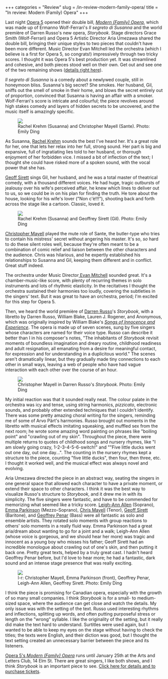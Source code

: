 +++
categories = "Review"
slug = /in-review-modern-family-opera/
title = "In review: Modern (Family) Opera"
+++

<p>
	Last night <a href="http://www.operafive.com/season-tickets/" target="_blank">Opera 5</a> opened their double bill, <a href="http://www.operafive.com/season-tickets/" target="_blank"><em>Modern (Family) Opera</em></a>, which was made up of Ermanno Wolf-Ferrari's <em>Il segreto di Susanna </em>and the world première of Darren Russo's new opera, <em>Storybook</em>. Stage directors Grace Smith (Wolf-Ferrari) and Opera 5 Artistic Director Aria Umezawa shared the double bill, bringing their unique styles to two pieces that couldn't have been more different. Music Director Evan Mitchell led the orchestra (which I believe is a first for Opera 5, so congrats!) impressively through two tricky scores. I thought it was Opera 5's best production yet. It was streamlined and cohesive, and both pieces stood well on their own. Get out and see one of the two remaining shows (<a href="http://www.operafive.com/season-tickets/" target="_blank">details right here</a>).
</p>
<p>
	<em>Il segreto di Susanna</em> is a comedy about a newlywed couple, still in honeymoon bliss. Susanna's big secret? She smokes. Her husband, Gil, sniffs out the smell of smoke in their home, and blows the secret entirely out of proportion, convinced that Susanna is having an affair with a smoker. Wolf-Ferrari's score is intricate and colourful; the piece revolves around high stakes comedy and layers of hidden secrets to be uncovered, and the music itself is amazingly specific.
</p>
<figure data-type="image"><a href="/webhook-uploads/1428805769057/Jan-2015-0805.jpg"><img data-resize-src="http://lh3.googleusercontent.com/x7eydqybHmgylok9F7-ZDj2AvMV3wlrev5_whb_0uUK1iGrnIjYmVL11uO7OXpmZoA047Xd-tu6iJQzKfSFalZaGvG0gtA" src="http://lh3.googleusercontent.com/x7eydqybHmgylok9F7-ZDj2AvMV3wlrev5_whb_0uUK1iGrnIjYmVL11uO7OXpmZoA047Xd-tu6iJQzKfSFalZaGvG0gtA=s1200"></a><figcaption>Rachel Krehm (Susanna) and Christopher Mayell (Sante). Photo: Emily Ding</figcaption></figure>
<p>
	As Susanna, <a href="http://www.rachelkrehm.com/" target="_blank">Rachel Krehm</a> sounds the best I've heard her. It's a great role for her, one that lets her relax into her full, strong sound. Her part is big and expansive, full of ingratiating lies told to her husband, or thorough enjoyment of her forbidden vice. I missed a bit of inflection of the text; I thought she could have risked more of a spoken sound, with the vocal power that she has.
</p>
<p>
	<a href="http://www.geoffreysirett.com/" target="_blank">Geoff Sirett</a> sings Gil, her husband, and he was a total master of theatrical comedy, with a thousand different voices. He had huge, tragic outbursts of jealousy over his wife's perceived affair, he knew which lines to deliver out to us, so we could be in on his plan for finding the truth. He tore about the house, looking for his wife's lover ("Non c'è!!!"), shooting back and forth across the stage like a cartoon. Classic, loved it.
</p>
<figure data-type="image"><a href="/webhook-uploads/1428805811720/Jan-2015-0749.jpg"><img data-resize-src="http://lh3.googleusercontent.com/6dxL7X8i_JHGfCkYt8yK-JtnBUk07AHwONTsv4YQYzq1iJmlRTDn1L3Gxsqxx9LKWANsAOt9ztCYSqZCrkV5dnefEt33" src="http://lh3.googleusercontent.com/6dxL7X8i_JHGfCkYt8yK-JtnBUk07AHwONTsv4YQYzq1iJmlRTDn1L3Gxsqxx9LKWANsAOt9ztCYSqZCrkV5dnefEt33=s1200"></a><figcaption>Rachel Krehm (Susanna) and Geoffrey Sirett (Gil). Photo: Emily Ding</figcaption></figure>
<p>
	<a href="http://christophermayell.com/" target="_blank">Christopher Mayell</a> played the mute role of Sante, the butler-type who tries to contain his mistress' secret without angering his master. It's so, <em>so</em> hard to do these silent roles well, because they're often meant to be a combination of comic relief and liaison between the other characters and the audience. Chris was hilarious, and he expertly established his relationships to Susanna and Gil, keeping them different and in conflict. Great stuff indeed.
</p>
<p>
	The orchestra under Music Director<a href="http://www.musicaltoronto.org/2014/03/07/meet-the-new-face-of-the-kingston-symphony/" target="_blank"> Evan Mitchell</a> sounded great. It's a chamber-music-like score, with plenty of recurring themes in solo instruments and lots of rhythmic elasticity. In the recitatives I thought the orchestra sustained their harmonies too loudly, covering the subtleties in the singers' text. But it was great to have an orchestra, period; I'm excited for this step for Opera 5.
</p>
<p>
	Then, we heard the world première of <a href="https://soundcloud.com/darrenrusso" target="_blank">Darren Russo</a>'s <em>Storybook</em>, with a libretto by Darren Russo, William Blake, Lauren J. Rogener, and Anonymous, which was originally inspired by William Blake's <a href="http://www.gutenberg.org/files/1934/1934-h/1934-h.htm" target="_blank"><em>Songs of Innocence and Experience</em></a>. The opera is made up of seven scenes, sung by five singers whose characters are named for their voice type. Russo can describe it better than I in his composer's notes, "The inhabitants of <em>Storybook</em> revisit moments of boundless imagination and dreary routine, childhood readiness and adult resignation, all emanating from a desire for meaningful contact, for expression and for understanding in a duplicitous world." The scenes aren't dramatically linear, but they gradually made tiny connections to each other in small ways, leaving a web of people who have had vague interaction with each other over the course of an hour.
</p>
<figure data-type="image"><a href="/webhook-uploads/1428805866741/Jan-2015-0917.jpg"><img data-resize-src="http://lh3.googleusercontent.com/q7Wm5Fx1lPxjmpaLia_bdrRRw83MwZ54y_hASFWVcedq7VA1-v3UBKd8eXxo9gw4H-vOZVQ-IUX4lMQRoEfg3yay4cohyQ" src="http://lh3.googleusercontent.com/q7Wm5Fx1lPxjmpaLia_bdrRRw83MwZ54y_hASFWVcedq7VA1-v3UBKd8eXxo9gw4H-vOZVQ-IUX4lMQRoEfg3yay4cohyQ=s1200"></a><figcaption>Christopher Mayell in Darren Russo's <em>Storybook</em>. Photo: Emily Ding</figcaption></figure>
<p>
	My initial reaction was that it sounded really neat. The colour palate in the orchestra was icy and tense, using string harmonics, <em>pizzicato</em>, electronic sounds, and probably other extended techniques that I couldn't identify. There was some pretty amazing choral writing for the singers, reminding me of some of Arvo Pärt's harmonies. Russo brought out moments in the libretto with musical effects imitating squeaking, and muffled sex from the next room; he wrote some amazing word painting on phrases like "boiling point" and "crawling out of my skin". Throughout the piece, there were multiple returns to quotes of childhood songs and nursery rhymes, like "I am slowly going crazy, 1-2-3-4-5-6-switch!" and ""Five little ducks went out one day, out one day...". The counting in the nursery rhymes kept a structure to the piece, counting "five little ducks", then four, then three, etc. I thought it worked well, and the musical effect was always novel and evolving.
</p>
<p>
	Aria Umezawa directed the piece in an abstract way, seating the singers in one general space that allowed each character to have a private moment, or extend their space to other characters. I think it was the best way to visualize Russo's structure to <em>Storybook</em>, and it drew me in with its simplicity. The five singers were fantastic, and have to be commended for memorizing what seemed like a tricky score. <a href="http://www.leighannallen.com/home/" target="_blank">Leigh-Ann Allen</a> (Soprano),<a href="http://emmaparkinson.com/" target="_blank"> Emma Parkinson</a> (Mezzo-Soprano), <a href="http://christophermayell.com/" target="_blank">Chris Mayell</a> (Tenor), <a href="http://www.geoffreysirett.com/" target="_blank">Geoff Sirett</a> (Baritone), and <a href="http://geoffreypenar.com/" target="_blank">Geoffrey Penar</a> (Bass) were all fantastic as solo and ensemble artists. They rotated solo moments with group reactions to others' solo moments in a really fluid way. Emma Parkinson had a great aria/dream about wanting to go for a joint and a walk; Leigh-Ann Allen (whose voice is gorgeous, and we should hear her more) was tragic and innocent as a young boy who misses his father; Geoff Sirett had an incredible monologue about crawling out of one's skin, and then putting it back one. Pretty great texts, helped by a truly great cast. I hadn't heard Geoffrey Penar before, but I'd love to hear more; he had a fantastic, dark sound and an intense stage presence that was really exciting.
</p>
<figure data-type="image"><a href="/webhook-uploads/1428805904951/Jan-2015-0962.jpg"><img data-resize-src="http://lh3.googleusercontent.com/OLlaVFpEJYJnXku5bzlZxQhIy_ukfWHVOtqk2ZTcdI29rJWxrearpzbX_hmaSuBZSVcyheQNXbN9WTlJX_aiU2ymwfI" src="http://lh3.googleusercontent.com/OLlaVFpEJYJnXku5bzlZxQhIy_ukfWHVOtqk2ZTcdI29rJWxrearpzbX_hmaSuBZSVcyheQNXbN9WTlJX_aiU2ymwfI=s1200"></a><figcaption>l-r: Christopher Mayell, Emma Parkinson (front), Geoffrey Penar, Leigh-Ann Allen, Geoffrey Sirett. Photo: Emily Ding </figcaption></figure>
<p>
	I think the piece is promising for Canadian opera, especially with the growth of so many small companies. I think <em>Storybook</em> is for a small- to medium-sized space, where the audience can get close and watch the details. My only issue was with the setting of the text. Russo used interesting rhythms and inflections, splitting up words, and often putting purposeful stress or length on the "wrong" syllable. I like the originality of the setting, but it really did make the text hard to understand. Surtitles were used again, but I wanted to be able to keep my eyes on the stage without having to check the titles; the texts were English, and their diction was good, but I thought the text setting created an unnecessary barrier between the piece and its listeners.
</p>
<p>
	<a href="http://www.operafive.com/season-tickets/" target="_blank">Opera 5's </a><em><a href="http://www.operafive.com/season-tickets/" target="_blank">Modern (Family) Opera</a> </em>runs until January 25th at the Arts and Letters Club, 14 Elm St. There are great singers, I like both shows, and I think <em>Storybook</em> is an important piece to see. <a href="http://www.operafive.com/season-tickets/" target="_blank">Click here for details and to purchase tickets</a>.
</p>
